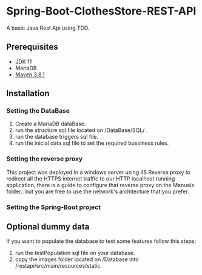 # Spring-Boot-ClothesStore-REST-API
A basic Java Rest Api using TDD.

## Prerequisites
* JDK 11
* MariaDB 
* [Maven 3.8.1](https://downloads.apache.org/maven/maven-3/3.8.1/binaries/)
## Installation

### Setting the DataBase
1) Create a MariaDB dataBase.
2) run the structure sql file located on /DataBase/SQL/ .
3) run the database triggers sql file.
4) run the inicial data sql file to set the required bussiness rules. 

### Setting the reverse proxy
This project was deployed in a windows server using IIS Reverse proxy to redirect all the HTTPS internet traffic to our HTTP localhost running application, there is a guide to configure that reverse proxy on the Manuals folder.. but you are free to use the network's architecture that you prefer.

### Setting the Spring-Boot project


## Optional dummy data
If you want to populate the database to test some features follow this steps:
1) run the testPopulation sql file on your database.
2) copy the images folder located on /Database into /restapi/src/main/resources/static